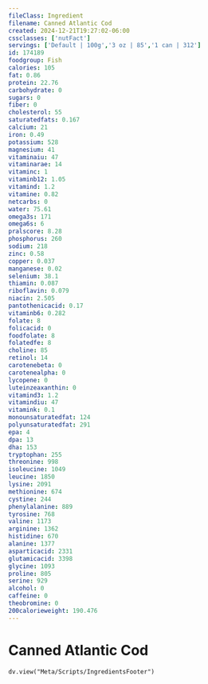 ```yaml
---
fileClass: Ingredient
filename: Canned Atlantic Cod
created: 2024-12-21T19:27:02-06:00
cssclasses: ['nutFact']
servings: ['Default | 100g','3 oz | 85','1 can | 312']
id: 174189
foodgroup: Fish
calories: 105
fat: 0.86
protein: 22.76
carbohydrate: 0
sugars: 0
fiber: 0
cholesterol: 55
saturatedfats: 0.167
calcium: 21
iron: 0.49
potassium: 528
magnesium: 41
vitaminaiu: 47
vitaminarae: 14
vitaminc: 1
vitaminb12: 1.05
vitamind: 1.2
vitamine: 0.82
netcarbs: 0
water: 75.61
omega3s: 171
omega6s: 6
pralscore: 8.28
phosphorus: 260
sodium: 218
zinc: 0.58
copper: 0.037
manganese: 0.02
selenium: 38.1
thiamin: 0.087
riboflavin: 0.079
niacin: 2.505
pantothenicacid: 0.17
vitaminb6: 0.282
folate: 8
folicacid: 0
foodfolate: 8
folatedfe: 8
choline: 85
retinol: 14
carotenebeta: 0
carotenealpha: 0
lycopene: 0
luteinzeaxanthin: 0
vitamind3: 1.2
vitamindiu: 47
vitamink: 0.1
monounsaturatedfat: 124
polyunsaturatedfat: 291
epa: 4
dpa: 13
dha: 153
tryptophan: 255
threonine: 998
isoleucine: 1049
leucine: 1850
lysine: 2091
methionine: 674
cystine: 244
phenylalanine: 889
tyrosine: 768
valine: 1173
arginine: 1362
histidine: 670
alanine: 1377
asparticacid: 2331
glutamicacid: 3398
glycine: 1093
proline: 805
serine: 929
alcohol: 0
caffeine: 0
theobromine: 0
200calorieweight: 190.476
---
```


# Canned Atlantic Cod

```dataviewjs
dv.view("Meta/Scripts/IngredientsFooter")
```